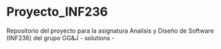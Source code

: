 # Proyecto_INF236
Repositorio del proyecto para la asignatura Analisis y Diseño de Software (INF236) del grupo GG&amp;J - solutions -
